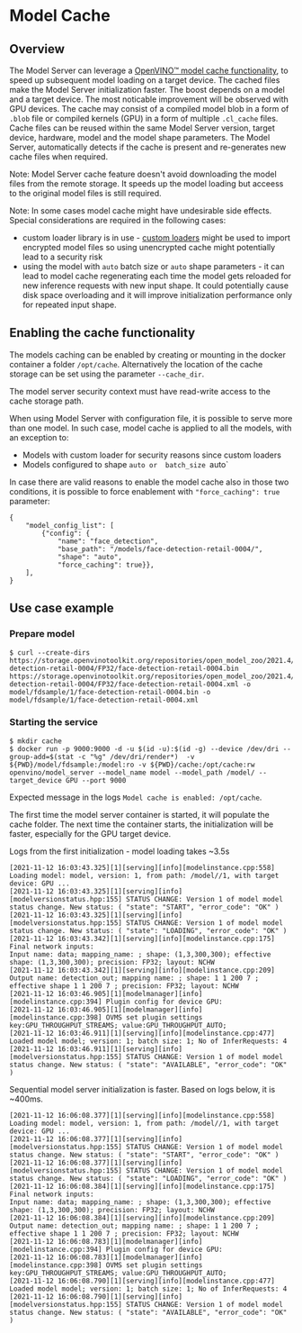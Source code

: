 # Model Cache

## Overview
The Model Server can leverage a [OpenVINO&trade; model cache functionality](https://docs.openvino.ai/latest/openvino_docs_IE_DG_Model_caching_overview.html), to speed up subsequent model loading on a target device. 
The cached files make the Model Server initialization faster. 
The boost depends on a model and a target device. The most noticable improvement will be observed with GPU devices. The cache may consist of a compiled model blob in a form of `.blob` file or compiled kernels (GPU) in a form of multiple `.cl_cache` files. 
Cache files can be reused within the same Model Server version, target device, hardware, model and the model shape parameters. 
The Model Server, automatically detects if the cache is present and re-generates new cache files when required. 

Note: Model Server cache feature doesn't avoid downloading the model files from the remote storage. It speeds up the model loading but acceess to the original model files is still required.

Note: In some cases model cache might have undesirable side effects. Special considerations are required in the following cases:
- custom loader library is in use - [custom loaders](custom_model_loader.md) might be used to import encrypted model files so using unencrypted cache might potentially lead to a security risk
- using the model with `auto` batch size or `auto` shape parameters - it can lead to model cache regenerating each time the model gets reloaded for new inference requests with new input shape. 
It could potentially cause disk space overloading and it will improve initialization performance only for repeated input shape.


## Enabling the cache functionality

The models caching can be enabled by creating or mounting in the docker container a folder `/opt/cache`. 
Alternatively the location of the cache storage can be set using the parameter `--cache_dir`. 

The model server security context must have read-write access to the cache storage path.

When using Model Server with configuration file, it is possible to serve more than one model. In such case, model cache is applied to all the models, with an exception to:
- Models with custom loader for security reasons since custom loaders
- Models configured to shape `auto or  batch_size `auto`

In case there are valid reasons to enable the model cache also in those two conditions, it is possible to force enablement with `"force_caching": true` parameter:
```
{
    "model_config_list": [
        {"config": {
            "name": "face_detection",
            "base_path": "/models/face-detection-retail-0004/",
            "shape": "auto",
            "force_caching": true}},
    ],
}
```

## Use case example

### Prepare model
```
$ curl --create-dirs https://storage.openvinotoolkit.org/repositories/open_model_zoo/2021.4/models_bin/3/face-detection-retail-0004/FP32/face-detection-retail-0004.bin https://storage.openvinotoolkit.org/repositories/open_model_zoo/2021.4/models_bin/3/face-detection-retail-0004/FP32/face-detection-retail-0004.xml -o model/fdsample/1/face-detection-retail-0004.bin -o model/fdsample/1/face-detection-retail-0004.xml
```

### Starting the service
```
$ mkdir cache
$ docker run -p 9000:9000 -d -u $(id -u):$(id -g) --device /dev/dri --group-add=$(stat -c "%g" /dev/dri/render*)  -v ${PWD}/model/fdsample:/model:ro -v ${PWD}/cache:/opt/cache:rw openvino/model_server --model_name model --model_path /model/ --target_device GPU --port 9000
```

Expected message in the logs `Model cache is enabled: /opt/cache`.

The first time the model server container is started, it will populate the cache folder. The next time the container starts, the initialization will be faster, especially for the GPU target device.

Logs from the first initialization - model loading takes ~3.5s
```
[2021-11-12 16:03:43.325][1][serving][info][modelinstance.cpp:558] Loading model: model, version: 1, from path: /model//1, with target device: GPU ...
[2021-11-12 16:03:43.325][1][serving][info][modelversionstatus.hpp:155] STATUS CHANGE: Version 1 of model model status change. New status: ( "state": "START", "error_code": "OK" )
[2021-11-12 16:03:43.325][1][serving][info][modelversionstatus.hpp:155] STATUS CHANGE: Version 1 of model model status change. New status: ( "state": "LOADING", "error_code": "OK" )
[2021-11-12 16:03:43.342][1][serving][info][modelinstance.cpp:175] Final network inputs:
Input name: data; mapping_name: ; shape: (1,3,300,300); effective shape: (1,3,300,300); precision: FP32; layout: NCHW
[2021-11-12 16:03:43.342][1][serving][info][modelinstance.cpp:209] Output name: detection_out; mapping name: ; shape: 1 1 200 7 ; effective shape 1 1 200 7 ; precision: FP32; layout: NCHW
[2021-11-12 16:03:46.905][1][modelmanager][info][modelinstance.cpp:394] Plugin config for device GPU:
[2021-11-12 16:03:46.905][1][modelmanager][info][modelinstance.cpp:398] OVMS set plugin settings key:GPU_THROUGHPUT_STREAMS; value:GPU_THROUGHPUT_AUTO;
[2021-11-12 16:03:46.911][1][serving][info][modelinstance.cpp:477] Loaded model model; version: 1; batch size: 1; No of InferRequests: 4
[2021-11-12 16:03:46.911][1][serving][info][modelversionstatus.hpp:155] STATUS CHANGE: Version 1 of model model status change. New status: ( "state": "AVAILABLE", "error_code": "OK" )
```

Sequential model server initialization is faster. Based on logs below, it is ~400ms.
```
[2021-11-12 16:06:08.377][1][serving][info][modelinstance.cpp:558] Loading model: model, version: 1, from path: /model//1, with target device: GPU ...
[2021-11-12 16:06:08.377][1][serving][info][modelversionstatus.hpp:155] STATUS CHANGE: Version 1 of model model status change. New status: ( "state": "START", "error_code": "OK" )
[2021-11-12 16:06:08.377][1][serving][info][modelversionstatus.hpp:155] STATUS CHANGE: Version 1 of model model status change. New status: ( "state": "LOADING", "error_code": "OK" )
[2021-11-12 16:06:08.384][1][serving][info][modelinstance.cpp:175] Final network inputs:
Input name: data; mapping_name: ; shape: (1,3,300,300); effective shape: (1,3,300,300); precision: FP32; layout: NCHW
[2021-11-12 16:06:08.384][1][serving][info][modelinstance.cpp:209] Output name: detection_out; mapping name: ; shape: 1 1 200 7 ; effective shape 1 1 200 7 ; precision: FP32; layout: NCHW
[2021-11-12 16:06:08.783][1][modelmanager][info][modelinstance.cpp:394] Plugin config for device GPU:
[2021-11-12 16:06:08.783][1][modelmanager][info][modelinstance.cpp:398] OVMS set plugin settings key:GPU_THROUGHPUT_STREAMS; value:GPU_THROUGHPUT_AUTO;
[2021-11-12 16:06:08.790][1][serving][info][modelinstance.cpp:477] Loaded model model; version: 1; batch size: 1; No of InferRequests: 4
[2021-11-12 16:06:08.790][1][serving][info][modelversionstatus.hpp:155] STATUS CHANGE: Version 1 of model model status change. New status: ( "state": "AVAILABLE", "error_code": "OK" )
```

